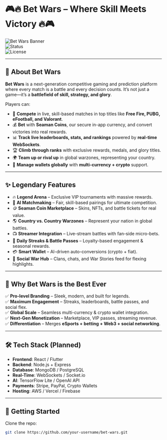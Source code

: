 # 🎮🔥 Bet Wars – Where Skill Meets Victory 🔥🎮  

![Bet Wars Banner](https://img.shields.io/badge/Bet%20Wars-Legendary-blueviolet?style=for-the-badge&logo=gamepad)  
![Status](https://img.shields.io/badge/Status-Building-success?style=for-the-badge&logo=rocket)  
![License](https://img.shields.io/badge/License-MIT-green?style=for-the-badge)  

---

## 🚀 About Bet Wars
**Bet Wars** is a next-generation competitive gaming and prediction platform where every match is a battle and every decision counts. It’s not just a game—it’s a **battlefield of skill, strategy, and glory**.  

Players can:  
- 🎯 **Compete** in live, skill-based matches in top titles like **Free Fire, PUBG, eFootball, and Valorant**.  
- 💰 **Bet** with **Seaman Coins**, our secure in-app currency, and convert victories into real rewards.  
- 📊 **Track live leaderboards, stats, and rankings** powered by **real-time WebSockets**.  
- 🏆 **Climb through ranks** with exclusive rewards, medals, and glory titles.  
- 🌍 **Team up or rival up** in global warzones, representing your country.  
- 💱 **Manage wallets globally** with **multi-currency + crypto** support.  

---

## ✨ Legendary Features
- 🔥 **Legend Arena** – Exclusive VIP tournaments with massive rewards.  
- 🤖 **AI Matchmaking** – Fair, skill-based pairings for ultimate competition.  
- 🪙 **Seaman Coin Marketplace** – Skins, NFTs, and battle tickets for real value.  
- 🌎 **Country vs. Country Warzones** – Represent your nation in global battles.  
- 📺 **Streamer Integration** – Live-stream battles with fan-side micro-bets.  
- 🎁 **Daily Streaks & Battle Passes** – Loyalty-based engagement & seasonal rewards.  
- 💳 **Smart Wallet** – AI-driven auto-conversions (crypto + fiat).  
- 💬 **Social War Hub** – Clans, chats, and War Stories feed for flexing highlights.  

---

## 🏅 Why Bet Wars is the Best Ever
✅ **Pro-level Branding** – Sleek, modern, and built for legends.  
✅ **Maximum Engagement** – Streaks, leaderboards, battle passes, and social flex.  
✅ **Global Scale** – Seamless multi-currency & crypto wallet integration.  
✅ **Next-Gen Monetization** – Marketplace, VIP passes, streaming revenue.  
✅ **Differentiation** – Merges **eSports + betting + Web3 + social networking**.  

---

## 🛠️ Tech Stack (Planned)
- **Frontend**: React / Flutter  
- **Backend**: Node.js + Express  
- **Database**: MongoDB / PostgreSQL  
- **Real-Time**: WebSockets / Socket.io  
- **AI**: TensorFlow Lite / OpenAI API  
- **Payments**: Stripe, PayPal, Crypto Wallets  
- **Hosting**: AWS / Vercel / Firebase  

---

## 🚀 Getting Started
Clone the repo:  
```bash
git clone https://github.com/your-username/bet-wars.git
